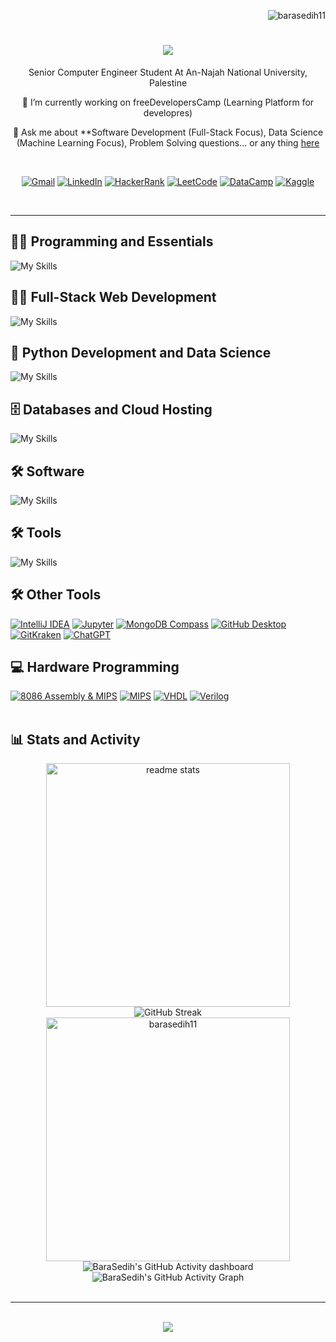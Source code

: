 <p align="right"> <img src="https://komarev.com/ghpvc/?username=barasedih11&label=Profile%20views&color=0e75b6&style=flat" alt="barasedih11" /> </p>

<h1 align="center">
    <img src="https://readme-typing-svg.herokuapp.com/?font=Righteous&size=35&center=true&vCenter=true&width=500&height=70&duration=4000&lines=Hi+There!+👋;+I'm+Bara+Al-Sedih!;" />
</h1>

<p align="center">Senior Computer Engineer Student At An-Najah National University, Palestine </p>

<div align="center">
 
 <p>🔭 I’m currently working on freeDevelopersCamp (Learning Platform for developres)</p>
 
💬 Ask me about **Software Development (Full-Stack Focus), Data Science (Machine Learning Focus), Problem Solving questions... or any thing [here](https://github.com/BaraSedih11/BaraSedih11/issues)

 </div>
<br>


 <div align="center">
     
[![Gmail](https://img.shields.io/badge/Gmail-D14836?style=for-the-badge&logo=gmail&logoColor=white)](mailto:baraalsedih@gmail.com)
[![LinkedIn](https://img.shields.io/badge/LinkedIn-0A66C2?style=for-the-badge&logo=linkedin&logoColor=white)](https://www.linkedin.com/in/bara-alsedih)
[![HackerRank](https://img.shields.io/badge/HackerRank-29B861?style=for-the-badge&logo=hackerrank&logoColor=white)](https://www.hackerrank.com/profile/baraalsedih)
[![LeetCode](https://img.shields.io/badge/LeetCode-FFB347?style=for-the-badge&logo=leetcode&logoColor=black)](https://leetcode.com/u/baraalsedih/)
[![DataCamp](https://img.shields.io/badge/DataCamp-05D764?style=for-the-badge&logo=datacamp&logoColor=black)](https://www.datacamp.com/portfolio/baraalsedih)
[![Kaggle](https://img.shields.io/badge/Kaggle-32C5FF?style=for-the-badge&logo=kaggle&logoColor=black)](https://www.kaggle.com/baraaalsedih)

</div>

<br>

<hr/>


<div align=>    
 <h2>👨‍💻 Programming and Essentials</h2>
    
![My Skills](https://skillicons.dev/icons?i=powershell,bash,md,c,cpp,java,spring,maven,npm,vite,yarn,regex,latex)
  </div>

 

<div align="">
  <h2>👨‍💻 Full-Stack Web Development</h2>

![My Skills](https://skillicons.dev/icons?i=html,css,php,js,ts,nodejs,express,nestjs,react,redux,nextjs,bootstrap,styledcomponents,tailwind,vite,materialui)

  </div>



<div align="">
<h2>🐍 Python Development and Data Science</h2>
    
![My Skills](https://skillicons.dev/icons?i=python,flask,django,opencv,sklearn,tensorflow,pytorch,anaconda,selenium)

  </div>


<div align="">
    
  <h2>🗄️ Databases and Cloud Hosting</h2>
        
![My Skills](https://skillicons.dev/icons?i=mongodb,mysql,postgresql,sqlite,vercel,docker,aws,gcp,firebase,supabase,netlify)
</div>


<div align="">
    
  <h2>🛠️ Software </h2>

![My Skills](https://skillicons.dev/icons?i=windows,linux,ubuntu,redhat,raspberrypi,arduino)
</div>


<div align="">
 
<h2>🛠️ Tools </h2>
  
  ![My Skills](https://skillicons.dev/icons?i=vscode,clion,phpstorm,webstorm,idea,pycharm,atom,visualstudio,git,github,postman,chatgpt,stackoverflow,autocad,discord,notion,obsidian)
    </div>

<div align="">    

<h2> 🛠️ Other Tools </h2>
    <a href="#"><img alt="IntelliJ IDEA" src="https://img.shields.io/badge/IntelliJ%20IDEA-000000.svg?logo=intellijidea&logoColor=white"></a>
    <a href="#"><img alt="Jupyter" src="https://img.shields.io/badge/Jupyter-F37626.svg?logo=Jupyter&logoColor=white"></a>
    <a href="#"><img alt="MongoDB Compass" src="https://img.shields.io/badge/MongoDB%20Compass-47A248.svg?logo=mongodb&logoColor=white"></a>
    <a href="#"><img alt="GitHub Desktop" src="https://img.shields.io/badge/GitHub%20Desktop-8034A9.svg?logo=github&logoColor=white"></a>
    <a href="#"><img alt="GitKraken" src="https://img.shields.io/badge/GitKraken-179287.svg?logo=gitkraken&logoColor=white"></a>
    <a href="#"><img alt="ChatGPT" src="https://img.shields.io/badge/ChatGPT-29B6F6.svg?logo=openai&logoColor=white"></a>
      </div>
<div align="">
<h2>💻 Hardware Programming</h2>
      <a href="https://github.com/search?q=user%3ABaraSedih11+language%3Aassembly"><img alt="8086 Assembly & MIPS" src="https://custom-icon-badges.demolab.com/badge/Assembly-525252.svg?logo=asm-hex&logoColor=white"></a>
      <a href="https://github.com/search?q=user%3ABaraSedih11+language%3AMIPS"><img alt="MIPS" src="https://custom-icon-badges.demolab.com/badge/MIPS-FFA500.svg?logo=mips&logoColor=white"></a>
      <a href="https://github.com/search?q=user%3ABaraSedih11+language%3AVHDL"><img alt="VHDL" src="https://custom-icon-badges.demolab.com/badge/VHDL-FF69B4.svg?logo=hdl&logoColor=white"></a>
      <a href="https://github.com/search?q=user%3ABaraSedih11+language%3AVerilog"><img alt="Verilog" src="https://custom-icon-badges.demolab.com/badge/Verilog-008080.svg?logo=hdl&logoColor=white"></a>
  </div>

<br>

<summary><h2>📊 Stats and Activity</h2></summary>
    <div align="center">
        <!-- GitHub Stats -->
        <img width="390" src="https://github-readme-stats-private-theta.vercel.app/api?username=BaraSedih11&count_private=true&show_icons=true&theme=react&rank_icon=github&border_radius=10" alt="readme stats" />
        <br>
        <!-- GitHub Streak -->
        <img src="https://streak-stats.demolab.com?user=BaraSedih11&theme=react&hide_border=true&count_private=true&card_width=500" alt="GitHub Streak" />
        <br>
        <!-- Top Languages -->
        <img width=390 src="http://github-profile-summary-cards.vercel.app/api/cards/most-commit-language?username=barasedih11&theme=nord_dark&exclude=html,css,pug,Gherkin,Jupyter%20Notebook" alt="barasedih11" />
        <br>
        <!-- Roadmap Badge -->
        <img src="http://github-profile-summary-cards.vercel.app/api/cards/profile-details?username=barasedih11&theme=nord_dark" alt="BaraSedih's GitHub Activity dashboard" />
        <br />
        <!-- GitHub Activity Graph -->
        <img src="https://github-readme-activity-graph.vercel.app/graph?username=BaraSedih11&theme=react" alt="BaraSedih's GitHub Activity Graph">
        <br /><br />
    </div>

<hr/>
<br />
<div align="center">
    <img src="https://github-profile-trophy.vercel.app/?username=barasedih11&theme=onedark&column=7&margin-w=15&margin-h=15" />
</div>




